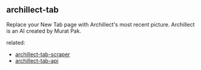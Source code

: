## archillect-tab

Replace your New Tab page with Archillect's most recent picture. Archillect is an AI created by Murat Pak.

related:
- [archillect-tab-scraper](https://github.com/JulienMartel/archillect-tab-scraper)
- [archillect-tab-api](https://github.com/JulienMartel/archillect-tab-api)